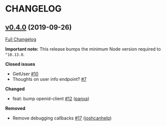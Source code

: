 # CHANGELOG

## [v0.4.0](https://github.com/auth0/express-openid-connect/tree/v0.4.0) (2019-09-26)
[Full Changelog](https://github.com/auth0/express-openid-connect/compare/v0.3.0...v0.4.0)

**Important note:** This release bumps the minimum Node version required to `^10.13.0`.

**Closed issues**
- GetUser [\#10](https://github.com/auth0/express-openid-connect/issues/10)
- Thoughts on user info endpoint? [\#7](https://github.com/auth0/express-openid-connect/issues/7)

**Changed**
- feat: bump openid-client [\#12](https://github.com/auth0/express-openid-connect/pull/12) ([panva](https://github.com/panva))

**Removed**
- Remove debugging callbacks [\#17](https://github.com/auth0/express-openid-connect/pull/17) ([joshcanhelp](https://github.com/joshcanhelp))
